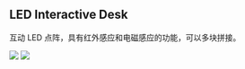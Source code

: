 ## LED Interactive Desk ##

互动 LED 点阵，具有红外感应和电磁感应的功能，可以多块拼接。

![](https://blanboom.org/wp-content/uploads/2013/12/led-interactive-matrix-2.jpg)
![](https://blanboom.org/wp-content/uploads/2013/12/led-interactive-matrix-1.jpg)
